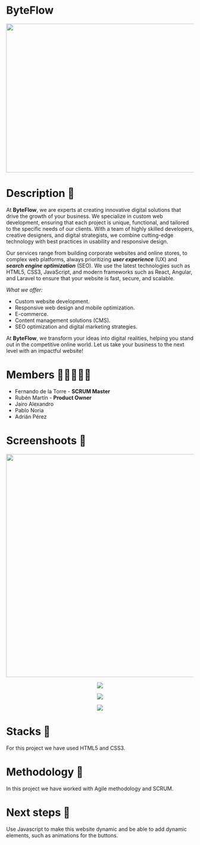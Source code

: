 <h1>ByteFlow</h1>

<p align="center"><img src="https://github.com/user-attachments/assets/5a2b864f-48ea-4a02-a23f-11a204c35720" width=700 height=400></p>

<h1>Description 📖</h1>

<p>
At <strong>ByteFlow</strong>, we are experts at creating innovative digital solutions that drive the growth of your business. We specialize in custom web development, ensuring that each project is unique, functional, and tailored to the specific needs of our clients. With a team of highly skilled developers, creative designers, and digital strategists, we combine cutting-edge technology with best practices in usability and responsive design.

Our services range from building corporate websites and online stores, to complex web platforms, always prioritizing ***user experience*** (UX) and ***search engine optimization*** (SEO). We use the latest technologies such as HTML5, CSS3, JavaScript, and modern frameworks such as React, Angular, and Laravel to ensure that your website is fast, secure, and scalable.

*What we offer:*

* Custom website development.
* Responsive web design and mobile optimization.
* E-commerce.
* Content management solutions (CMS).
* SEO optimization and digital marketing strategies.

At <strong>ByteFlow</strong>, we transform your ideas into digital realities, helping you stand out in the competitive online world. Let us take your business to the next level with an impactful website!
</p>

<h1>Members 👤👤👤👤👤</h1>

<p>

  * Fernando de la Torre - <strong>SCRUM Master</strong>
* Rubén Martín - <strong>Product Owner</strong>
* Jairo Alexandro
* Pablo Noria
* Adrián Pérez
  
</p>

<h1>Screenshoots 📸</h1>

<p align="center"><image src="https://github.com/user-attachments/assets/0d73a06b-2c40-49ea-bf74-af4970977f08" width=600></p>
  
<p align="center"><image src="https://github.com/user-attachments/assets/c96db3dd-5910-43ce-be7d-fca669b1fcd2"></p>
<p align="center"><image src="https://github.com/user-attachments/assets/94af4abd-4c62-4145-87c3-6c600f12d332"></p>

<p align="center"><image src="https://github.com/user-attachments/assets/22434ed3-6dea-4764-8789-d87b3971b2d0"></p>

<h1>Stacks 🔧</h1>

<p>For this project we have used HTML5 and CSS3.</p>

<h1>Methodology 👾</h1>

<p>In this project we have worked with Agile methodology and SCRUM.</p>

<h1>Next steps 👟</h1>

<p>Use Javascript to make this website dynamic and be able to add dynamic elements, such as animations for the buttons.</p>
